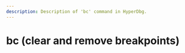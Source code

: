 ```yaml
---
description: Description of 'bc' command in HyperDbg.
---
```


# bc \(clear and remove breakpoints\)

